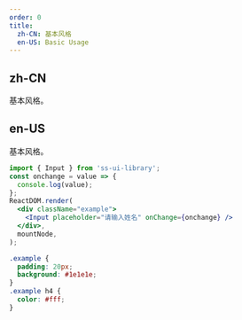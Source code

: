 ```yaml
---
order: 0
title:
  zh-CN: 基本风格
  en-US: Basic Usage
---
```


## zh-CN

基本风格。

## en-US

基本风格。

```jsx
import { Input } from 'ss-ui-library';
const onchange = value => {
  console.log(value);
};
ReactDOM.render(
  <div className="example">
    <Input placeholder="请输入姓名" onChange={onchange} />
  </div>,
  mountNode,
);
```

```css
.example {
  padding: 20px;
  background: #1e1e1e;
}
.example h4 {
  color: #fff;
}
```
